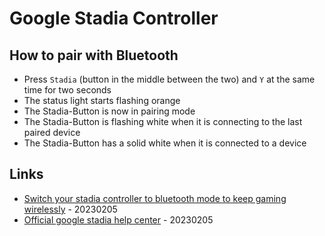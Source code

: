 # Google Stadia Controller

## How to pair with Bluetooth

* Press `Stadia` (button in the middle between the two) and `Y` at the same time for two seconds
* The status light starts flashing orange
* The Stadia-Button is now in pairing mode
* The Stadia-Button is flashing white when it is connecting to the last paired device
* The Stadia-Button has a solid white when it is connected to a device

## Links

* [Switch your stadia controller to bluetooth mode to keep gaming wirelessly](https://stadia.google.com/controller/) - 20230205
* [Official google stadia help center](https://support.google.com/stadia/answer/13067284?visit_id=638112145641923482-3926593194&p=controllerconnect&rd=1) - 20230205

